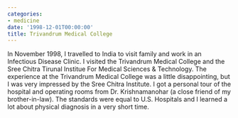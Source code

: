 ```yaml
---
categories:
- medicine
date: '1998-12-01T00:00:00'
title: Trivandrum Medical College
---
```



In November 1998, I travelled to India to visit family and work in an
Infectious Disease Clinic.  I visited the Trivandrum Medical College and
the Sree Chitra Tirunal Institue For Medical Sciences & Technology. The
experience at the Trivandrum Medical College was a little disappointing,
but I was very impressed by the Sree Chitra Institute. I got a personal
tour of the hospital and operating rooms from Dr. Krishnamanohar (a close
friend of my brother-in-law). The standards were equal to U.S. Hospitals
and I learned a lot about physical diagnosis in a very short time.
